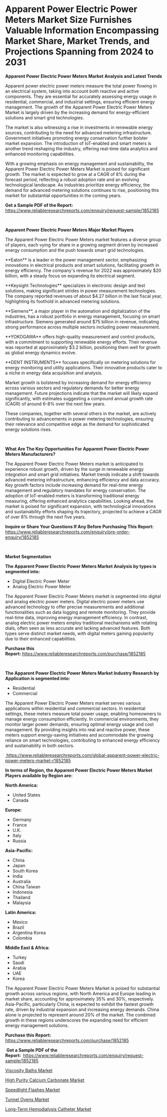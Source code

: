 <p><h1>Apparent Power Electric Power Meters Market Size Furnishes Valuable Information Encompassing Market Share, Market Trends, and Projections Spanning from 2024 to 2031</h1></p><p><strong>Apparent Power Electric Power Meters Market Analysis and Latest Trends</strong></p>
<p><p>Apparent power electric power meters measure the total power flowing in an electrical system, taking into account both reactive and active components. They are essential for accurately assessing energy usage in residential, commercial, and industrial settings, ensuring efficient energy management. The growth of the Apparent Power Electric Power Meters Market is largely driven by the increasing demand for energy-efficient solutions and smart grid technologies. </p><p>The market is also witnessing a rise in investments in renewable energy sources, contributing to the need for advanced metering infrastructure. Government initiatives promoting energy conservation further bolster market expansion. The introduction of IoT-enabled and smart meters is another trend reshaping the industry, offering real-time data analytics and enhanced monitoring capabilities.</p><p>With a growing emphasis on energy management and sustainability, the Apparent Power Electric Power Meters Market is poised for significant growth. The market is expected to grow at a CAGR of 8% during the forecast period, reflecting a robust adoption rate and an evolving technological landscape. As industries prioritize energy efficiency, the demand for advanced metering solutions continues to rise, positioning this market for substantial opportunities in the coming years.</p></p>
<p><strong>Get a Sample PDF of the Report:&nbsp;</strong> <a href="https://www.reliableresearchreports.com/enquiry/request-sample/1852185?utm_campaign=5&utm_medium=2&utm_source=Github&utm_content=ia&utm_term=18102024&utm_id=apparent-power-electric-power-meters">https://www.reliableresearchreports.com/enquiry/request-sample/1852185</a></p>
<p>&nbsp;</p>
<p><strong>Apparent Power Electric Power Meters Major Market Players</strong></p>
<p><p>The Apparent Power Electric Power Meters market features a diverse group of players, each vying for share in a growing segment driven by increased energy consumption and the push towards smart grid technologies.</p><p>**Eaton** is a leader in the power management sector, emphasizing innovations in electrical products and smart solutions, facilitating growth in energy efficiency. The company's revenue for 2022 was approximately $20 billion, with a steady focus on expanding its electrical segment.</p><p>**Keysight Technologies** specializes in electronic design and test solutions, making significant strides in power measurement technologies. The company reported revenues of about $4.27 billion in the last fiscal year, highlighting its foothold in advanced metering solutions.</p><p>**Siemens**, a major player in the automation and digitalization of the industries, has a robust portfolio in energy management, focusing on smart infrastructure. Siemens generated around $75 billion in revenue, indicating strong performance across multiple sectors including power measurement.</p><p>**YOKOGAWA** offers high-quality measurement and control products, with a commitment to supporting renewable energy efforts. Their revenue was reported at approximately $3.2 billion, positioning them well for growth as global energy dynamics evolve.</p><p>**DENT INSTRUMENTS** focuses specifically on metering solutions for energy monitoring and utility applications. Their innovative products cater to a niche in energy data acquisition and analysis.</p><p>Market growth is bolstered by increasing demand for energy efficiency across various sectors and regulatory demands for better energy management. Future projections indicate that the market will likely expand significantly, with estimates suggesting a compound annual growth rate (CAGR) of around 6-8% over the next few years.</p><p>These companies, together with several others in the market, are actively contributing to advancements in power metering technologies, ensuring their relevance and competitive edge as the demand for sophisticated energy solutions rises.</p></p>
<p>&nbsp;</p>
<p><strong>What Are The Key Opportunities For Apparent Power Electric Power Meters Manufacturers?</strong></p>
<p><p>The Apparent Power Electric Power Meters market is anticipated to experience robust growth, driven by the surge in renewable energy integration and smart grid initiatives. Market trends indicate a shift towards advanced metering infrastructure, enhancing efficiency and data accuracy. Key growth factors include increasing demand for real-time energy management and regulatory mandates for energy conservation. The adoption of IoT-enabled meters is transforming traditional energy measuring, offering enhanced analytics capabilities. Looking ahead, the market is poised for significant expansion, with technological innovations and sustainability efforts shaping its trajectory, projected to achieve a CAGR of over 8% through the next five years.</p></p>
<p><strong>Inquire or Share Your Questions If Any Before Purchasing This Report:</strong> <a href="https://www.reliableresearchreports.com/enquiry/pre-order-enquiry/1852185?utm_campaign=5&utm_medium=2&utm_source=Github&utm_content=ia&utm_term=18102024&utm_id=apparent-power-electric-power-meters">https://www.reliableresearchreports.com/enquiry/pre-order-enquiry/1852185</a></p>
<p>&nbsp;</p>
<p><strong>Market Segmentation</strong></p>
<p><strong>The Apparent Power Electric Power Meters Market Analysis by types is segmented into:</strong></p>
<p><ul><li>Digital Electric Power Meter</li><li>Analog Electric Power Meter</li></ul></p>
<p><p>The Apparent Power Electric Power Meters market is segmented into digital and analog electric power meters. Digital electric power meters use advanced technology to offer precise measurements and additional functionalities such as data logging and remote monitoring. They provide real-time data, improving energy management efficiency. In contrast, analog electric power meters employ traditional mechanisms with rotating dials, often seen as less accurate and lacking advanced features. Both types serve distinct market needs, with digital meters gaining popularity due to their enhanced capabilities.</p></p>
<p><strong>Purchase this Report:&nbsp;</strong><a href="https://www.reliableresearchreports.com/purchase/1852185?utm_campaign=5&utm_medium=2&utm_source=Github&utm_content=ia&utm_term=18102024&utm_id=apparent-power-electric-power-meters">https://www.reliableresearchreports.com/purchase/1852185</a></p>
<p>&nbsp;</p>
<p><strong>The Apparent Power Electric Power Meters Market Industry Research by Application is segmented into:</strong></p>
<p><ul><li>Residential</li><li>Commercial</li></ul></p>
<p><p>The Apparent Power Electric Power Meters market serves various applications within residential and commercial sectors. In residential settings, these meters measure total power usage, enabling homeowners to manage energy consumption efficiently. In commercial environments, they monitor larger power demands, ensuring optimal energy usage and cost management. By providing insights into real and reactive power, these meters support energy-saving initiatives and accommodate the growing reliance on smart technologies, contributing to enhanced energy efficiency and sustainability in both sectors.</p></p>
<p><a href="https://www.reliableresearchreports.com/global-apparent-power-electric-power-meters-market-r1852185?utm_campaign=5&utm_medium=2&utm_source=Github&utm_content=ia&utm_term=18102024&utm_id=apparent-power-electric-power-meters">&nbsp;https://www.reliableresearchreports.com/global-apparent-power-electric-power-meters-market-r1852185</a></p>
<p><strong>In terms of Region, the Apparent Power Electric Power Meters Market Players available by Region are:</strong></p>
<p>
    <p> <strong> North America: </strong>
        <ul>
            <li>United States</li>
            <li>Canada</li>
        </ul>
        </p> 
    <p> <strong> Europe: </strong>
        <ul>
            <li>Germany</li>
            <li>France</li>
            <li>U.K.</li>
            <li>Italy</li>
            <li>Russia</li>
        </ul>
        </p> 
    <p> <strong> Asia-Pacific: </strong>
        <ul>
            <li>China</li>
            <li>Japan</li>
            <li>South Korea</li>
            <li>India</li>
            <li>Australia</li>
            <li>China Taiwan</li>
            <li>Indonesia</li>
            <li>Thailand</li>
            <li>Malaysia</li>
        </ul>
        </p> 
    <p> <strong> Latin America: </strong>
        <ul>
            <li>Mexico</li>
            <li>Brazil</li>
            <li>Argentina Korea</li>
            <li>Colombia</li>
        </ul>
        </p> 
    <p> <strong> Middle East & Africa: </strong>
        <ul>
            <li>Turkey</li>
            <li>Saudi</li>
            <li>Arabia</li>
            <li>UAE</li>
            <li>Korea</li>
        </ul>
    </p>
    </p>
<p><p>The Apparent Power Electric Power Meters Market is poised for substantial growth across various regions, with North America and Europe leading in market share, accounting for approximately 35% and 30%, respectively. Asia-Pacific, particularly China, is expected to exhibit the fastest growth rate, driven by industrial expansion and increasing energy demands. China alone is projected to represent around 20% of the market. The combined growth in these regions underscores the expanding need for efficient energy management solutions.</p></p>
<p><strong>Purchase this Report: </strong><a href="https://www.reliableresearchreports.com/purchase/1852185?utm_campaign=5&utm_medium=2&utm_source=Github&utm_content=ia&utm_term=18102024&utm_id=apparent-power-electric-power-meters">https://www.reliableresearchreports.com/purchase/1852185</a></p>
<p>&nbsp;<strong>Get a Sample PDF of the Report:&nbsp;&nbsp;</strong><a href="https://www.reliableresearchreports.com/enquiry/request-sample/1852185?utm_campaign=5&utm_medium=2&utm_source=Github&utm_content=ia&utm_term=18102024&utm_id=apparent-power-electric-power-meters">https://www.reliableresearchreports.com/enquiry/request-sample/1852185</a></p>
<p><strong></strong></p>
<p><p><a href="https://issuu.com/reportprime-2/docs/viscosity-baths-market-size-2030.pp_b7571f6a2f0466?utm_campaign=5&utm_medium=2&utm_source=Github&utm_content=ia&utm_term=18102024&utm_id=apparent-power-electric-power-meters">Viscosity Baths Market</a></p><p><a href="https://www.linkedin.com/pulse/high-purity-calcium-carbonate-market-opportunities-emerging-u3ndf?utm_campaign=5&utm_medium=2&utm_source=Github&utm_content=ia&utm_term=18102024&utm_id=apparent-power-electric-power-meters">High Purity Calcium Carbonate Market</a></p><p><a href="https://www.linkedin.com/pulse/strategic-market-insights-navigating-global-speedlight-2wysf?utm_campaign=5&utm_medium=2&utm_source=Github&utm_content=ia&utm_term=18102024&utm_id=apparent-power-electric-power-meters">Speedlight Flashes Market</a></p><p><a href="https://issuu.com/reportprime-2/docs/tunnel-ovens-market-size-2030.pptx_e2ae659c823f6b?utm_campaign=5&utm_medium=2&utm_source=Github&utm_content=ia&utm_term=18102024&utm_id=apparent-power-electric-power-meters">Tunnel Ovens Market</a></p><p><a href="https://github.com/laurettae0ac/Market-Research-Report-List-1/blob/main/long-term-hemodialysis-catheter-market.md?utm_campaign=5&utm_medium=2&utm_source=Github&utm_content=ia&utm_term=18102024&utm_id=apparent-power-electric-power-meters">Long-Term Hemodialysis Catheter Market</a></p></p>